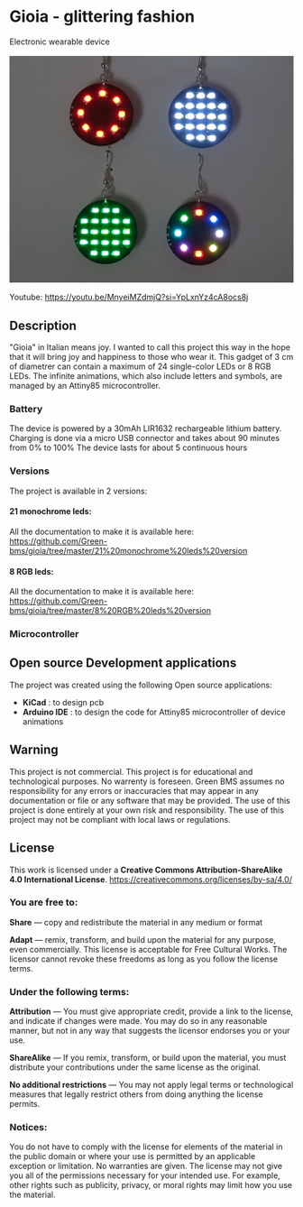 # Gioia - glittering fashion
Electronic wearable device <br> 
<br> 
![alt-text](https://github.com/Green-bms/gioia/blob/master/Pictures/Gioia_logo.jpg)

Youtube: https://youtu.be/MnyeiMZdmjQ?si=YpLxnYz4cA8ocs8j

## Description
"Gioia" in Italian means joy.
I wanted to call this project this way in the hope that it will bring joy and happiness to those who wear it.
This gadget of 3 cm of diametrer can contain a maximum of 24 single-color LEDs or 8 RGB LEDs.
The infinite animations, which also include letters and symbols, are managed by an Attiny85 microcontroller.

### Battery
The device is powered by a 30mAh LIR1632 rechargeable lithium battery. <br>
Charging is done via a micro USB connector and takes about 90 minutes from 0% to 100%
The device lasts for about 5 continuous hours

### Versions
The project is available in 2 versions:<br>

#### 21 monochrome leds:<br>

All the documentation to make it is available here: https://github.com/Green-bms/gioia/tree/master/21%20monochrome%20leds%20version

#### 8 RGB leds:<br>

All the documentation to make it is available here: https://github.com/Green-bms/gioia/tree/master/8%20RGB%20leds%20version

### Microcontroller


## Open source Development applications
The project was created using the following Open source applications:
- **KiCad** : to design pcb
- **Arduino IDE** : to design the code for Attiny85 microcontroller of device animations

## Warning
This project is not commercial. This project is for educational and technological purposes.
No warrenty is foreseen.
Green BMS assumes no responsibility for any errors or inaccuracies that may appear in any documentation or file or any software that may be provided.
The use of this project is done entirely at your own risk and responsibility.
The use of this project may not be compliant with local laws or regulations.

## License

This work is licensed under a **Creative Commons Attribution-ShareAlike 4.0 International License**.
https://creativecommons.org/licenses/by-sa/4.0/

### You are free to:

**Share** — copy and redistribute the material in any medium or format

**Adapt**  — remix, transform, and build upon the material
for any purpose, even commercially.
This license is acceptable for Free Cultural Works.
The licensor cannot revoke these freedoms as long as you follow the license terms.

### Under the following terms:

**Attribution** — You must give appropriate credit, provide a link to the license, and indicate if changes were made. You may do so in any reasonable manner, but not in any way that suggests the licensor endorses you or your use.

**ShareAlike** — If you remix, transform, or build upon the material, you must distribute your contributions under the same license as the original.

**No additional restrictions** — You may not apply legal terms or technological measures that legally restrict others from doing anything the license permits.

### Notices:
You do not have to comply with the license for elements of the material in the public domain or where your use is permitted by an applicable exception or limitation.
No warranties are given. The license may not give you all of the permissions necessary for your intended use. For example, other rights such as publicity, privacy, or moral rights may limit how you use the material.

